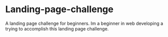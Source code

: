 # Landing-page-challenge
A landing page challenge for beginners.
Im a beginner in web developing a trying to accomplish this landing page challenge.
